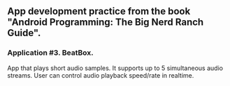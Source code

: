 ## App development practice from the book "Android Programming: The Big Nerd Ranch Guide".
### Application #3. BeatBox.

App that plays short audio samples.
It supports up to 5 simultaneous audio streams.
User can control audio playback speed/rate in realtime.